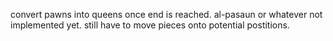 convert pawns into queens once end is reached.
al-pasaun or whatever not implemented yet.
still have to move pieces onto potential postitions.